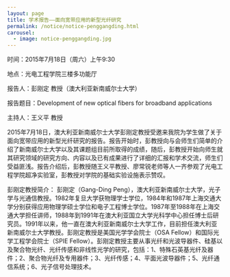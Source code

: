 ```yaml
---
layout: page
title: 学术报告——面向宽带应用的新型光纤研究
permalink: /notice/notice-penggangding.html
carousel: 
  - image: notice-penggangding.jpg
---
```


时间：2015年7月18日（周六）上午9:30

地点：光电工程学院三楼多功能厅

报告人：彭刚定 教授（澳大利亚新南威尔士大学）

报告题目：Development of new optical fibers for broadband applications

主持人：王义平 教授

2015年7月18日，澳大利亚新南威尔士大学彭刚定教授受邀来我院为学生做了关于面向宽带应用的新型光纤研究的报告。报告开始时，彭教授向与会师生们简单的介绍了新南威尔士大学以及其课题组目前所取得的成绩，随后，彭教授开始向师生就其研究领域的研究方向、内容以及已有成果进行了详细的汇报和学术交流，师生们受益匪浅。报告介绍后，彭教授随王义平教授、廖常锐老师等人一齐参观了光电工程学院超净实验室，彭教授对学院的基础实验设施表示赞叹。

彭刚定教授简介：
彭刚定（Gang-Ding Peng），澳大利亚新南威尔士大学，光子学与光通信教授。1982年复旦大学获物理学士学位，1984年和1987年上海交通大学分别获得应用物理学硕士学位和电子工程博士学位。1987年至1988年在上海交通大学担任讲师，1988年到1991年在澳大利亚国立大学光科学中心担任博士后研究员。1991年以来，他一直在澳大利亚新南威尔士大学工作，目前担任澳大利亚新南威尔士大学教授。彭刚定教授是美国光学学会院士（OSA Fellow）和国际光学工程学会院士（SPIE Fellow）。彭刚定教授主要从事光纤和光波导器件、硅基以及聚合物光纤、光纤传感和非线性光学的研究，包括：1、特殊石英基光纤及器件；2、聚合物光纤及专用器件；3、光纤传感；4、平面光波导器件；5、光纤通信系统；6、光子信号处理技术。